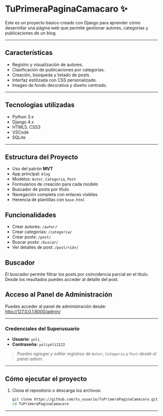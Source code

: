 # TuPrimeraPaginaCamacaro ✨

Este es un proyecto básico creado con Django para aprender cómo desarrollar una página web que permite gestionar autores, categorías y publicaciones de un blog.

---

## Características

- Registro y visualización de autores.
- Clasificación de publicaciones por categorías.
- Creación, búsqueda y listado de posts.
- Interfaz estilizada con CSS personalizado.
- Imagen de fondo decorativa y diseño centrado.

---

## Tecnologías utilizadas

- Python 3.x
- Django 4.x
- HTML5, CSS3
- VSCode
- SQLite

---
## Estructura del Proyecto

- Uso del patrón **MVT**
- App principal: `blog`
- Modelos: `Autor`, `Categoria`, `Post`
- Formularios de creación para cada modelo
- Buscador de posts por título
- Navegación completa con enlaces visibles
- Herencia de plantillas con `base.html`

## Funcionalidades

- Crear autores: `/autor/`
- Crear categorías: `/categoria/`
- Crear posts: `/post/`
- Buscar posts: `/buscar/`
- Ver detalles de post: `/post/<id>/`

## Buscador

El buscador permite filtrar los posts por coincidencia parcial en el título. Desde los resultados puedes acceder al detalle del post.

## Acceso al Panel de Administración

Puedes acceder al panel de administración desde:
http://127.0.0.1:8000/admin/

---
### Credenciales del Superusuario

- **Usuario:** `yoli_`
- **Contraseña:** `yoliyoli2122`

> *Puedes agregar y editar registros de `Autor`, `Categoria` y `Post` desde el panel admin.*

---

## Cómo ejecutar el proyecto

1. Clona el repositorio o descarga los archivos:
   ```bash
   git clone https://github.com/tu_usuario/TuPrimeraPaginaCamacaro.git
   cd TuPrimeraPaginaCamacaro

---

